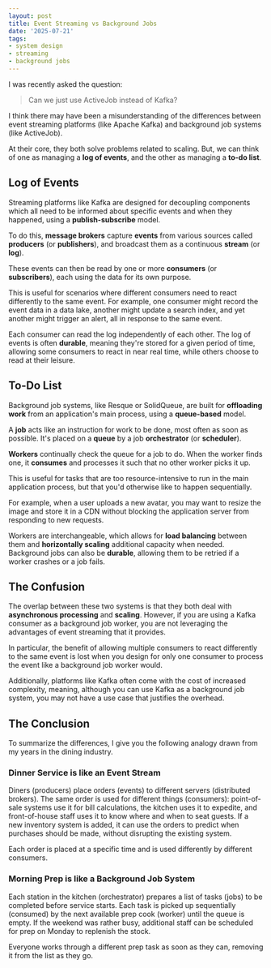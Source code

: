 ```yaml
---
layout: post
title: Event Streaming vs Background Jobs
date: '2025-07-21'
tags:
- system design
- streaming
- background jobs
---
```


I was recently asked the question:

> Can we just use ActiveJob instead of Kafka?

I think there may have been a misunderstanding of the differences between event streaming platforms (like Apache Kafka) and background job systems (like ActiveJob).

At their core, they both solve problems related to scaling. But, we can think of one as managing a **log of events**, and the other as managing a **to-do list**.

## Log of Events

Streaming platforms like Kafka are designed for decoupling components which all need to be informed about specific events and when they happened, using a **publish-subscribe** model.

To do this, **message brokers** capture **events** from various sources called **producers** (or **publishers**), and broadcast them as a continuous **stream** (or **log**).

These events can then be read by one or more **consumers** (or **subscribers**), each using the data for its own purpose.

This is useful for scenarios where different consumers need to react differently to the same event. For example, one consumer might record the event data in a data lake, another might update a search index, and yet another might trigger an alert, all in response to the same event.

Each consumer can read the log independently of each other. The log of events is often **durable**, meaning they're stored for a given period of time, allowing some consumers to react in near real time, while others choose to read at their leisure.

## To-Do List

Background job systems, like Resque or SolidQueue, are built for **offloading work** from an application's main process, using a **queue-based** model.

A **job** acts like an instruction for work to be done, most often as soon as possible. It's placed on a **queue** by a job **orchestrator** (or **scheduler**).

**Workers** continually check the queue for a job to do. When the worker finds one, it  **consumes** and processes it such that no other worker picks it up.

This is useful for tasks that are too resource-intensive to run in the main application process, but that you'd otherwise like to happen sequentially.

For example, when a user uploads a new avatar, you may want to resize the image and store it in a CDN without blocking the application server from responding to new requests.

Workers are interchangeable, which allows for **load balancing** between them and **horizontally scaling** additional capacity when needed. Background jobs can also be **durable**, allowing them to be retried if a worker crashes or a job fails.

## The Confusion

The overlap between these two systems is that they both deal with **asynchronous processing** and **scaling**. However, if you are using a Kafka consumer as a background job worker, you are not leveraging the advantages of event streaming that it provides.

In particular, the benefit of allowing multiple consumers to react differently to the same event is lost when you design for only one consumer to process the event like a background job worker would.

Additionally, platforms like Kafka often come with the cost of increased complexity, meaning, although you can use Kafka as a background job system, you may not have a use case that justifies the overhead.

## The Conclusion

To summarize the differences, I give you the following analogy drawn from my years in the dining industry.

### Dinner Service is like an Event Stream

Diners (producers) place orders (events) to different servers (distributed brokers). The same order is used for different things (consumers): point-of-sale systems use it for bill calculations, the kitchen uses it to expedite, and front-of-house staff uses it to know where and when to seat guests. If a new inventory system is added, it can use the orders to predict when purchases should be made, without disrupting the existing system. 

Each order is placed at a specific time and is used differently by different consumers.

### Morning Prep is like a Background Job System

Each station in the kitchen (orchestrator) prepares a list of tasks (jobs) to be completed before service starts. Each task is picked up sequentially (consumed) by the next available prep cook (worker) until the queue is empty. If the weekend was rather busy, additional staff can be scheduled for prep on Monday to replenish the stock. 

Everyone works through a different prep task as soon as they can, removing it from the list as they go.


